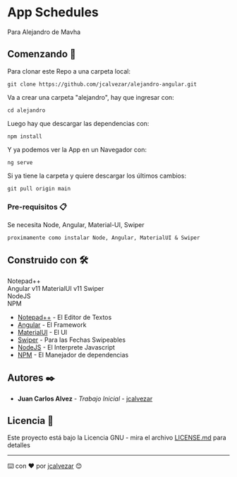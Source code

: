 # App Schedules

Para Alejandro de Mavha

## Comenzando 🚀

Para clonar este Repo a una carpeta local:

```
git clone https://github.com/jcalvezar/alejandro-angular.git
```

Va a crear una carpeta "alejandro", hay que ingresar con:

```
cd alejandro
```

Luego hay que descargar las dependencias con:

```
npm install
```

Y ya podemos ver la App en un Navegador con:

```
ng serve
```

Si ya tiene la carpeta y quiere descargar los últimos cambios:

```
git pull origin main
```

### Pre-requisitos 📋

Se necesita Node, Angular, Material-UI, Swiper

```
proximamente como instalar Node, Angular, MaterialUI & Swiper
```

## Construido con 🛠️

Notepad++  
Angular v11
MaterialUI v11
Swiper  
NodeJS  
NPM  

* [Notepad++](https://notepad-plus-plus.org/) - El Editor de Textos
* [Angular](https://angular.io/) - El Framework
* [MaterialUI](https://material.angular.io/) - El UI
* [Swiper](https://swiperjs.com/angular/) - Para las Fechas Swipeables
* [NodeJS](https://nodejs.org/) - El Interprete Javascript
* [NPM](https://www.npmjs.com/) - El Manejador de dependencias

## Autores ✒️

* **Juan Carlos Alvez** - *Trabajo Inicial* - [jcalvezar](https://github.com/jcalvezar)

## Licencia 📄

Este proyecto está bajo la Licencia GNU - mira el archivo [LICENSE.md](LICENSE.md) para detalles

---
⌨️ con ❤️ por [jcalvezar](https://github.com/jcalvezar) 😊